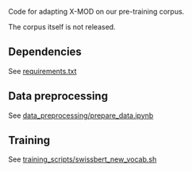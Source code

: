 Code for adapting X-MOD on our pre-training corpus.

The corpus itself is not released.

## Dependencies
See [requirements.txt](requirements.txt)

## Data preprocessing
See [data_preprocessing/prepare_data.ipynb](data_preprocessing/prepare_data.ipynb)

## Training
See [training_scripts/swissbert_new_vocab.sh](training_scripts/swissbert_new_vocab.sh)

